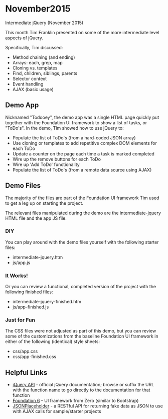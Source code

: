 # November2015
Intermediate jQuery (November 2015)

This month Tim Franklin presented on some of the more intermediate level aspects of jQuery.

Specifically, Tim discussed:

- Method chaining (and ending)
- Arrays: each, grep, map
- Cloning vs. templates
- Find, children, siblings, parents
- Selector context
- Event handling
- AJAX (basic usage)

## Demo App

Nicknamed "Todooey", the demo app was a single HTML page quickly put together with the Foundation UI framework to show a list of tasks, or "ToDo's".  In the demo, Tim showed how to use jQuery to:

- Populate the list of ToDo's (from a hard-coded JSON array)
- Use cloning or templates to add repetitive complex DOM elements for each ToDo
- Update a counter on the page each time a task is marked completed
- Wire up the remove buttons for each ToDo
- Wire up 'Add ToDo' functionality
- Populate the list of ToDo's (from a remote data source using AJAX)

## Demo Files
The majority of the files are part of the Foundation UI framework Tim used to get a leg up on starting the project.

The relevant files manipulated during the demo are the intermediate-jquery HTML file and the app JS file.

### DIY

You can play around with the demo files yourself with the following starter files:

- intermediate-jquery.htm
- js/app.js

### It Works!

Or you can review a functional, completed version of the project with the following finished files:

- intermediate-jquery-finished.htm
- js/app-finished.js

### Just for Fun

The CSS files were not adjusted as part of this demo, but you can review some of the customizations from the baseline Foundation UI framework in either of the following (identical) style sheets:

- css/app.css
- css/app-finished.css

## Helpful Links

- [jQuery API](http://api.jquery.com/) - official jQuery documentation; browse or suffix the URL with the function name to go directly to the documentation for that function
- [Foundation 6](http://foundation.zerb.com) - UI framework from Zerb (similar to Bootstrap)
- [JSONPlaceholder](https://github.com/typicode/jsonplaceholder) - a RESTful API for returning fake data as JSON to use with AJAX calls for sample/starter projects